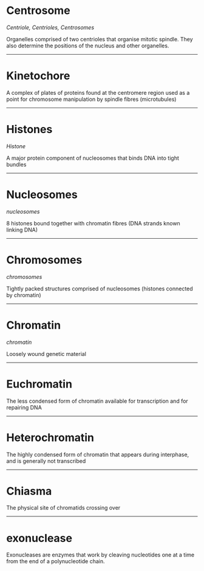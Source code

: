 # Centrosome

*Centriole, Centrioles, Centrosomes*

Organelles comprised of two centrioles that organise mitotic spindle.
They also determine the positions of the nucleus and other organelles.

---
# Kinetochore

A complex of plates of proteins found at the centromere region used as a point for chromosome manipulation by spindle fibres (microtubules)

---
# Histones

*Histone*

A major protein component of nucleosomes that binds DNA into tight bundles

---
# Nucleosomes

*nucleosomes*

8 histones bound together with chromatin fibres (DNA strands known linking DNA)

---
# Chromosomes

*chromosomes*

Tightly packed structures comprised of nucleosomes (histones connected by chromatin)

---
# Chromatin

*chromatin*


Loosely wound genetic material

---

# Euchromatin

The less condensed form of chromatin available for transcription and for repairing DNA

---
# Heterochromatin

The highly condensed form of chromatin that appears during interphase, and is generally not transcribed

---
# Chiasma

 The physical site of chromatids crossing over

---
# exonuclease

Exonucleases are enzymes that work by cleaving nucleotides one at a time from the end of a polynucleotide chain.
